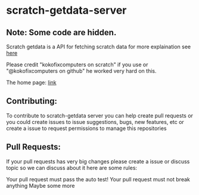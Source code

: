 # scratch-getdata-server

Note: Some code are hidden.
-

Scratch getdata is a API for fetching scratch data for more explaination see <a href="https://scratch-get-data.kokoiscool.repl.co/why">here</a>

Please credit "kokofixcomputers on scratch" if you use or "@kokofixcomputers on github" he worked very hard on this. 

The home page: <a href="https://scratch-get-data.kokoiscool.repl.co">link</a>

Contributing:
------------

To contribute to scratch-getdata server you can help create pull requests or you could create issues to issue suggestions, bugs, new features, etc or create a issue to request permissions to manage this repositories

Pull Requests:
-

If your pull requests has very big changes please create a issue or discuss topic so we can discuss about it here are some rules:

Your pull request must pass the auto test!
Your pull request must not break anything
Maybe some more
